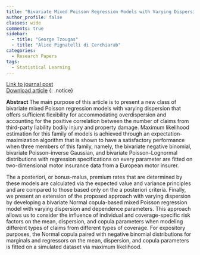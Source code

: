 ```yaml
---
title: "Bivariate Mixed Poisson Regression Models with Varying Dispersion"
author_profile: false 
classes: wide
comments: true
sidebar:
  - title: "George Tzougas"
  - title: "Alice Pignatelli di Cerchiarab"
categories:
  - Research Papers
tags:
  - Statistical Learning
---
```


[Link to journal post](https://doi.org/10.1080/10920277.2021.1978850)<br>
[Download article](https://github.com/IFoADataScienceResearch/IFoADataScienceResearch.github.io/raw/master/assets/pdfs/Bivariate%20Mixed%20Poisson%20Regression%20Models%20with%20Varying%20Dispersion.pdf)
{: .notice}

<b> Abstract </b>
The main purpose of this article is to present a new class of bivariate mixed Poisson regression models with varying dispersion that offers sufficient flexibility for accommodating overdispersion and accounting for the positive correlation between the number of claims from third-party liability bodily injury and property damage. Maximum likelihood estimation for this family of models is achieved through an expectation-maximization algorithm that is shown to have a satisfactory performance when three members of this family, namely, the bivariate negative binomial, bivariate Poisson–inverse Gaussian, and bivariate Poisson–Lognormal distributions with regression specifications on every parameter are fitted on two-dimensional motor insurance data from a European motor insurer. 

The a posteriori, or bonus-malus, premium rates that are determined by these models are calculated via the expected value and variance principles and are compared to those based only on the a posteriori criteria. Finally, we present an extension of the proposed approach with varying dispersion by developing a bivariate Normal copula-based mixed Poisson regression model with varying dispersion and dependence parameters. This approach allows us to consider the influence of individual and coverage-specific risk factors on the mean, dispersion, and copula parameters when modeling different types of claims from different types of coverage. For expository purposes, the Normal copula paired with negative binomial distributions for marginals and regressors on the mean, dispersion, and copula parameters is fitted on a simulated dataset via maximum likelihood.
